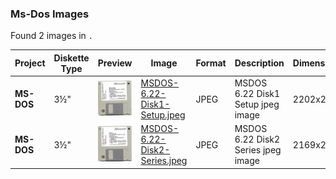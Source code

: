 ### Ms-Dos Images

Found 2 images in `.`

| Project | Diskette Type | Preview | Image | Format | Description | Dimensions |
|---------|---------------|---------|-------|--------|-------------|------------|
| **MS-DOS** | 3½" | ![MSDOS-6.22-Disk1-Setup.jpeg](fd312/MSDOS-6.22-Disk1-Setup.jpeg) | [MSDOS-6.22-Disk1-Setup.jpeg](fd312/MSDOS-6.22-Disk1-Setup.jpeg) | JPEG | MSDOS 6.22 Disk1 Setup jpeg image | 2202x2316 |
| **MS-DOS** | 3½" | ![MSDOS-6.22-Disk2-Series.jpeg](fd312/MSDOS-6.22-Disk2-Series.jpeg) | [MSDOS-6.22-Disk2-Series.jpeg](fd312/MSDOS-6.22-Disk2-Series.jpeg) | JPEG | MSDOS 6.22 Disk2 Series jpeg image | 2169x2250 |
